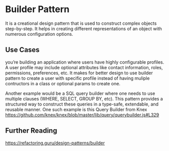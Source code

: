 # Builder Pattern

It is a creational design pattern that is used to construct complex objects step-by-step. 
It helps in creating different representations of an object with numerous configuration options.

## Use Cases

you’re building an application where users have highly configurable profiles. A user profile may include optional attributes like contact information, roles, permissions, preferences, etc. It makes for better design to use builder pattern to create a user with specific profile instead of having muliple contructors in a class or optional params to create one.

Another example would be a SQL query builder where one needs to use multiple clauses (WHERE, SELECT, GROUP BY, etc). This pattern provides a structured way to construct these queries in a type-safe, extendable, and reusable manner. One such example is this Query Builder from Knex https://github.com/knex/knex/blob/master/lib/query/querybuilder.js#L329

## Further Reading

https://refactoring.guru/design-patterns/builder